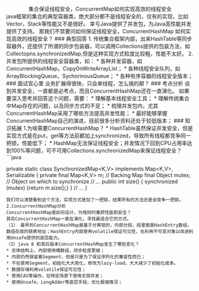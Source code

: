 <center>集合保证线程安全，ConcurrentMap如何实现高效的线程安全</center>  
java框架的集合的典型容器类，绝大部分都不是线程安全的，仅有的实现，比如Vector，Stack等性能又不是很好。  
幸亏Java提供了并发包，为Java高性能并发提供了支持。
那我们不禁要问如何保证线程安全，ConcurrentHashMap 如何实现高效的线程安全？   
### 典型回答
1. 传统集合框架内部，出来HashTable等同步容器外，还提供了所谓的同步包装器，可以调用Collections提供的包装方法，如Collectopns.synchronizedMap,但是这种实现方式粒度比较粗，性能不太好。
2. 并发包所提供的线程安全容器类，如：
* 各种并发容器，如ConcurrentHashMap，CopyOnWriteArrayList；
* 各种线程安全队列，如ArrayBlockingQueue，SychorinousQueue；
* 各种有序容器的线程安全版本；
### 面试官心里  
业务扩展得很快，只会单线程，怎么搞的颠？  
### 考点分析
谈到并发安全，一直都是必考点，而且ConcurrentHashMap还在一直演化。  
如果要深入思考并回答这个问题，需要：
* 理解基本线程安全工具；
* 理解传统集合中Map存在的问题，以及同步方式的不足；
* 梳理并发包内，尤其ConcurrentHashMap采用了哪些方法提高并发性能；
* 最好能够掌握ConcurrentHashMap自己的演进，目前很多分析资料还处于较低版本；
### 知识拓展
1.为啥需要ConcurrentHashMap？
* HashTable虽然保证并发安全，但是实现方式是在put，get等方法前都加上synchronized，导致所有线程都竞争同一把锁，性能低下；
* HashMap无法保证线程安全；并发情况下回到CPU占用率达到100%等问题，可不可用Collections.synchronizedMap来保证线程安全？
```java
  
private static class SynchronizedMap<K,V>
    implements Map<K,V>, Serializable {
    private final Map<K,V> m;     // Backing Map
    final Object      mutex;        // Object on which to synchronize
    // …
    public int size() {
        synchronized (mutex) {return m.size();}
    }
 // … 
}
```  
我们可以清楚看到这个方法，实现方式是加了一把锁，结果所有的方法还是会竞争一把锁。
2.ConcurrentHashMap分析
ConcurrentHashMap是如何设计，为啥同时兼顾性能和安全？  
其实ConcurrentHashMap一直在演化，寻找最适合它的方式。  
（1） 最早的ConcurrentHashMap是基于分离锁的，内部分段，段里面是HashEntry数组，数组存放的链表地址；HashEntry内部使用volatile保证可见性，也利用不可变对象以改进利用Unsafe提供的底层能力。
（2）java 8 和其后版本ConcurrentHashMap发生了哪些变化？
* 总体结构上，内部使用桶数组，同步粒度更细；
* 内部仍然保留着Segment，但是只是为了保证序列化的兼容性而已；
* 不在使用Segment，初始化大大简化，修改为lazy-load，大大减少了初始化成本。
* 数据存储利用volatile保证可见性；
* 使用CAS等操作，在特定场景下使用无锁并发；
* 使用Unsafe，LongAdder等底层手段，优化极端情况；